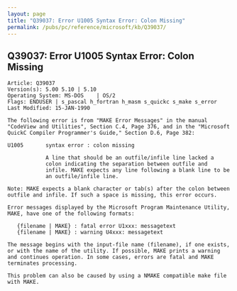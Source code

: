 ```yaml
---
layout: page
title: "Q39037: Error U1005 Syntax Error: Colon Missing"
permalink: /pubs/pc/reference/microsoft/kb/Q39037/
---
```


## Q39037: Error U1005 Syntax Error: Colon Missing

	Article: Q39037
	Version(s): 5.00 5.10 | 5.10
	Operating System: MS-DOS    | OS/2
	Flags: ENDUSER | s_pascal h_fortran h_masm s_quickc s_make s_error
	Last Modified: 15-JAN-1990
	
	The following error is from "MAKE Error Messages" in the manual
	"CodeView and Utilities", Section C.4, Page 376, and in the "Microsoft
	QuickC Compiler Programmer's Guide," Section D.6, Page 382:
	
	U1005       syntax error : colon missing
	
	            A line that should be an outfile/infile line lacked a
	            colon indicating the separation between outfile and
	            infile. MAKE expects any line following a blank line to be
	            an outfile/infile line.
	
	Note: MAKE expects a blank character or tab(s) after the colon between
	outfile and infile. If such a space is missing, this error occurs.
	
	Error messages displayed by the Microsoft Program Maintenance Utility,
	MAKE, have one of the following formats:
	
	   {filename | MAKE} : fatal error U1xxx: messagetext
	   {filename | MAKE} : warning U4xxx: messagetext
	
	The message begins with the input-file name (filename), if one exists,
	or with the name of the utility. If possible, MAKE prints a warning
	and continues operation. In some cases, errors are fatal and MAKE
	terminates processing.
	
	This problem can also be caused by using a NMAKE compatible make file
	with MAKE.
